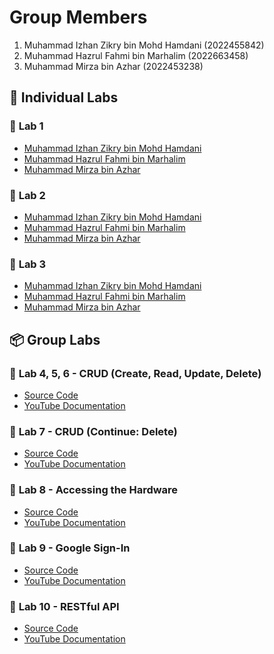 # Group Members
1. Muhammad Izhan Zikry bin Mohd Hamdani (2022455842)
2. Muhammad Hazrul Fahmi bin Marhalim (2022663458)
3. Muhammad Mirza bin Azhar (2022453238)

## 📌 **Individual Labs**  
### 📝 **Lab 1**  
- [Muhammad Izhan Zikry bin Mohd Hamdani](https://t.me/c/1268048899/34223?thread=33987)  
- [Muhammad Hazrul Fahmi bin Marhalim](https://t.me/c/1268048899/34392?thread=33987)  
- [Muhammad Mirza bin Azhar](https://t.me/c/1268048899/34371?thread=33987)  

### 📝 **Lab 2**  
- [Muhammad Izhan Zikry bin Mohd Hamdani](https://t.me/c/1268048899/34224?thread=33988)  
- [Muhammad Hazrul Fahmi bin Marhalim](https://t.me/c/1268048899/34397?thread=33988)  
- [Muhammad Mirza bin Azhar](https://t.me/c/1268048899/34440?thread=33988)  

### 📝 **Lab 3**  
- [Muhammad Izhan Zikry bin Mohd Hamdani](https://t.me/c/1268048899/37677?thread=34431) 
- [Muhammad Hazrul Fahmi bin Marhalim](https://youtu.be/yf2y1yvBq9c)
- [Muhammad Mirza bin Azhar](https://t.me/c/1268048899/37636?thread=34431)  

## 📦 **Group Labs**  
### 🚀 **Lab 4, 5, 6** - **CRUD (Create, Read, Update, Delete)**  
- [Source Code](https://github.com/goodbyeO0/flutter_lab_CRUD)  
- [YouTube Documentation](https://www.youtube.com/watch?v=F6f5ch2MeF4)  

### 🚀 **Lab 7** - **CRUD (Continue: Delete)**  
- [Source Code](https://github.com/mrzaazhar/FlutterCRUD)  
- [YouTube Documentation](https://youtu.be/atPrkQCy6N0)  

### 🚀 **Lab 8** - **Accessing the Hardware**  
- [Source Code](https://github.com/goodbyeO0/flutter-hardware)  
- [YouTube Documentation](https://youtu.be/3dxu1Kyhoto)  

### 🚀 **Lab 9** - **Google Sign-In**  
- [Source Code](https://github.com/hazrulgithub11/googleSignIN)  
- [YouTube Documentation](https://youtu.be/NuD_WzTdP84)

### 🚀 **Lab 10** - **RESTful API**
- [Source Code]()
- [YouTube Documentation]()

